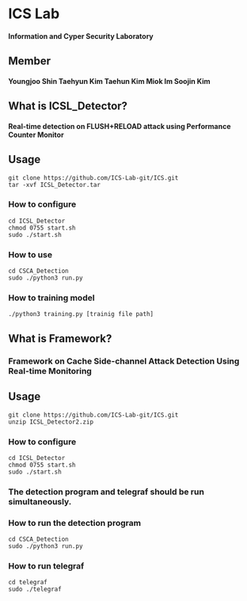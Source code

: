 # ICS Lab
#### Information and Cyper Security Laboratory

## Member
#### Youngjoo Shin Taehyun Kim Taehun Kim Miok Im Soojin Kim

## What is ICSL_Detector?
#### Real-time detection on FLUSH+RELOAD attack using Performance Counter Monitor

## Usage
<pre><code>git clone https://github.com/ICS-Lab-git/ICS.git
tar -xvf ICSL_Detector.tar</code></pre>

### How to configure
<pre><code>cd ICSL_Detector
chmod 0755 start.sh
sudo ./start.sh</code></pre>

### How to use
<pre><code>cd CSCA_Detection
sudo ./python3 run.py</code></pre>

### How to training model
<code>./python3 training.py [trainig file path]</code>

## What is Framework?
### Framework on Cache Side-channel Attack Detection Using Real-time Monitoring 

## Usage
<pre><code>git clone https://github.com/ICS-Lab-git/ICS.git
unzip ICSL_Detector2.zip</code></pre>

### How to configure
<pre><code>cd ICSL_Detector
chmod 0755 start.sh
sudo ./start.sh</code></pre>

### The detection program and telegraf should be run simultaneously.
### How to run the detection program
<pre><code>cd CSCA_Detection
sudo ./python3 run.py</code></pre>

### How to run telegraf
<pre><code>cd telegraf
sudo ./telegraf</code></pre>
